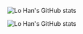 ![Lo Han's GitHub stats](https://github-readme-stats-flax-ten-81.vercel.app/api?username=lo-han&show_icons=true&theme=dark)

![Lo Han's GitHub stats](https://github-readme-streak-stats.herokuapp.com/?user=lo-han&theme=dark&hide_border=false)
